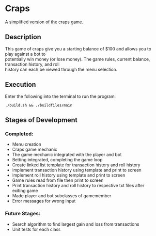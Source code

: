 # Craps

A simplified version of the craps game.

## Description

This game of craps give you a starting balance of $100 and allows you to play against a bot to <br />
potentially win money (or lose money). The game rules, current balance, transaction history, and roll <br/>
history can each be viewed through the menu selection.

## Execution

Enter the following into the terminal to run the program: <br/>
```
./build.sh && ./buildfiles/main
```

## Stages of Development

### Completed:
- Menu creation
- Craps game mechanic
- The game mechanic integrated with the player and bot
- Betting integrated, completing the game loop
- Create linked list template for transaction history and roll history
- Implement transaction history using template and print to screen
- Implement roll history using template and print to screen
- Game rules read from file then print to screen
- Print transaction history and roll history to respective txt files after exiting game
- Made player and bot subclasses of gamemember
- Error messages for wrong input

### Future Stages:
- Search algorithm to find largest gain and loss from transactions 
- Unit tests for each class
